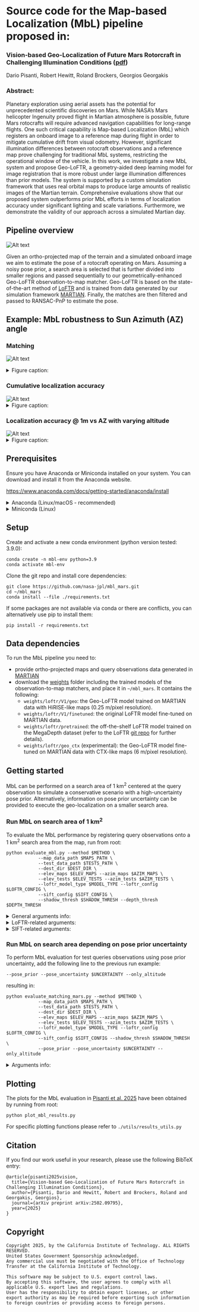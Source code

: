 # Source code for the Map-based Localization (MbL) pipeline proposed in:

### Vision-based Geo-Localization of Future Mars Rotorcraft in Challenging Illumination Conditions ([pdf](https://arxiv.org/abs/2502.09795))
Dario Pisanti, Robert Hewitt, Roland Brockers, Georgios Georgakis

### Abstract:
Planetary exploration using aerial assets has the potential for unprecedented scientific discoveries on Mars. While NASA’s Mars helicopter Ingenuity proved flight in Martian atmosphere is possible, future Mars rotocrafts will require advanced navigation capabilities for long-range flights. One such critical capability is Map-based Localization (MbL) which registers an onboard image to a reference map during flight in order to mitigate cumulative drift from visual odometry. However, significant illumination differences between rotocraft observations and a reference map prove challenging for traditional MbL systems, restricting the operational window of the vehicle. In this work, we investigate a new MbL system and propose Geo-LoFTR, a geometry-aided deep learning model for image registration that is more robust under large illumination differences than prior models. The system is supported by a custom simulation framework that uses real orbital maps to produce large amounts of realistic images of the Martian terrain. Comprehensive evaluations show that our proposed system outperforms prior MbL efforts in terms of localization accuracy under significant lighting and scale variations. Furthermore, we demonstrate the validity of our approach across a simulated Martian day.

## Pipeline overview

![Alt text](assets/mbl_concept.png)

Given an ortho-projected map of the terrain and a simulated onboard image we aim to estimate the pose of a rotocraft operating on Mars. Assuming a noisy pose prior, a search area is selected that is further divided into smaller regions and passed sequentially to our geometrically-enhanced Geo-LoFTR observation-to-map matcher. Geo-LoFTR is based on the state-of-the-art method of [LoFTR](https://zju3dv.github.io/loftr/) and is trained from data generated by our simulation framework [MARTIAN](https://github.com/nasa-jpl/martian). Finally, the matches are then filtered and passed to RANSAC-PnP to estimate the pose.

## Example: MbL robustness to Sun Azimuth (AZ) angle

### Matching
![Alt text](assets/matching_vs_az.png)

<details>
<summary>Figure caption:</summary>
Geo-LoFTR, Pre-trained LoFTR (i.e. the off-the-self model trained on the MegaDepth dataset) and SIFT matched keypoints displayed for a sample query image (left side of each panel) with (0° AZ, 10° EL) sun angles and a map search area image (right side of each panel) under three different sun elevations and 0◦ azimuth offset. Match lines are color-coded by confidence score, with redder indicating higher confidence. Despite still providing a localization solution in the 0-180° AZ range, the pre-trained LoFTR matches exhibit lower confidence with azimuth changes than Geo-LoFTR, resulting in a coarser localization.
</details>

### Cumulative localization accuracy
<img src="assets/cum_acc_vs_az.png" alt="Alt text"/>

<details>
<summary>Figure caption:</summary>
Cumulative distributions of the localization error of simulated Mars
observations at sun AZ=0° and EL=10°, registered onto maps at four different
azimuth angles and 0◦ elevation offset.
</details>

### Localization accuracy @ 1m vs AZ with varying altitude
<img src="assets/1m-acc_loc_vs_az_vs_alt.png" alt="Alt text"/>
<details>
<summary>Figure caption:</summary>
Localization accuracy at 1m precision as a function of map sun azimuth for test observations across three altitude ranges. Sun azimuth angles are in the [−180°,180°]range. Map sun angles matching the observations are marked with a thick black vertical line.
</details>

## Prerequisites

Ensure you have Anaconda or Miniconda installed on your system. You can download and install it from the Anaconda website.

https://www.anaconda.com/docs/getting-started/anaconda/install

<details>
      <summary> Anaconda (Linux/macOS - recommended) </summary> 
To install Anaconda on Linux run from terminal:

```
curl -O https://repo.anaconda.com/archive/Anaconda3-2024.10-1-Linux-x86_64.sh
bash ~/Anaconda3-2024.10-1-Linux-x86_64.sh
```

To install Anaconda on macOS with Apple Silicon architecture run:
```
curl -O https://repo.anaconda.com/archive/Anaconda3-2024.10-1-MacOSX-arm64.sh
bash ~/Anaconda3-2024.10-1-MacOSX-arm64.sh
```

or run the following for the Intel architecture:
```
curl -O https://repo.anaconda.com/archive/Anaconda3-2024.10-1-MacOSX-x86_64.sh
bash ~/Anaconda3-2024.10-1-MacOSX-x86_64.sh
```

Close and re-open your terminal window for the installation to fully take effect.
</details>
<details>
      <summary> Miniconda (Linux) </summary> 

These four commands quickly and quietly install the latest 64-bit version of the installer and then clean up after themselves. To install a different version or architecture of Miniconda for Linux, change the name of the .sh installer in the wget command. 

```
mkdir -p ~/miniconda3
wget https://repo.anaconda.com/miniconda/Miniconda3-latest-Linux-x86_64.sh -O ~/miniconda3/miniconda.sh
bash ~/miniconda3/miniconda.sh -b -u -p ~/miniconda3
rm -rf ~/miniconda3/miniconda.sh
```

After installing, initialize your newly-installed Miniconda. The following commands initialize for bash and zsh shells:
```
~/miniconda3/bin/conda init bash
~/miniconda3/bin/conda init zsh
```
</details>

## Setup

Create and activate a new conda environment (python version tested: 3.9.0):

```
conda create -n mbl-env python=3.9
conda activate mbl-env
```

Clone the git repo and install core dependencies:
```
git clone https://github.com/nasa-jpl/mbl_mars.git
cd ~/mbl_mars
conda install --file ./requirements.txt
```

If some packages are not available via conda or there are conflicts, you can alternatively use pip to install them:

```
pip install -r requirements.txt
```

## Data dependencies

To run the MbL pipeline you need to:
- provide ortho-projected maps and query observations data generated in [MARTIAN](https://github.com/nasa-jpl/martian)
- download the [weights](link/to/external/folder/containing/models/weights) folder including the trained models of the observation-to-map matchers, and place it in `~/mbl_mars`. It contains the following:
    - `weights/loftr/V1/geo`: the Geo-LoFTR model trained on MARTIAN data with HiRISE-like maps (0.25 m/pixel resolution).
    - `weights/loftr/V1/finetuned`: the original LoFTR model fine-tuned on MARTIAN data.
    - `weights/loftr/pretrained`:  the off-the-shelf LoFTR model trained on the MegaDepth dataset (refer to the LoFTR [git repo](https://zju3dv.github.io/loftr/) for further details).
    - `weights/loftr/geo_ctx` (experimental): the Geo-LoFTR model fine-tuned on MARTIAN data with CTX-like maps (6 m/pixel resolution).

## Getting started

MbL can be performed on a search area of 1 km<sup>2</sup> centered at the query observation to simulate a conservative scenario with a high-uncertainty pose prior. Alternatively, information on pose prior uncertainty can be provided to execute the geo-localization on a smaller search area.


### Run MbL on search area of 1 km<sup>2</sup>

To evaluate the MbL performance by registering query observations onto a 1 km<sup>2</sup> search area from the map, run from root: 

```
python evaluate_mbl.py --method $METHOD \
            --map_data_path $MAPS_PATH \
            --test_data_path $TESTS_PATH \
            --dest_dir $DEST_DIR \
            --elev_maps $ELEV_MAPS --azim_maps $AZIM_MAPS \
            --elev_tests $ELEV_TESTS --azim_tests $AZIM_TESTS \
            --loftr_model_type $MODEL_TYPE --loftr_config $LOFTR_CONFIG \
            --sift_config $SIFT_CONFIG \
            --shadow_thresh $SHADOW_THRESH --depth_thresh $DEPTH_THRESH

```
<details>
<summary> General arguments info:</summary>

- `--method` (type: str) allows to select the observation-to-map matching models between LoFTR-based and SIFT-based. The $METHOD variable can be:
    ```
    $METHOD = "loftr" (to select LoFTR-based models)
            = "sift" (to select SIFT-based)
    ```

- `--map_data_path` (str): path to the rendered maps directory
- `--test_data_path` (str): path to the directory containing the test query observations
- `--dest_dir` (str): path to destination directory to save the MbL results
- `--elev_maps` and `--azim_maps` (int): List of Sun elevation and azimuth angles for map [deg]. Example:
    ```
    --elev_maps 30 60 90
    --azim_maps 0 90 180 270
    ```
    *note*: on high performance computing clusters (e.g. TACC), run a single combination of Sun angles as following:
    ```
    --elev_maps="5"
    --azim_maps="0"
    ```
- `--elev_tests` and `--azim_tests` (int): List of Sun elevation and azimuth angles for test observations [deg]. Example:
    ```
    --elev_tests 40 60
    --azim_tests 0 180
    ```
    *note*: on cluster, run a single combination of Sun angles as following:
    ```
    --elev_tests="40"
    --azim_tests="180"
    ```
- `--depth_thresh`(float): discards map windows with percentage of invalid depth pixels (i.e. falling in the map bounding box) greater than the value passed to `--depth_thresh` in the 0-1 range.
- `--shadow_thresh`(float): discards map windows with percentage of shaded pixels (i.e. with pixel intensity below 5 in the 0-255 range grayscale) greater than the value passed to `--shadow_thresh` in the 0-1 range.
- If you want to test just a subset of queries from the test set, you can specify the number by adding the `--n` argument followed by an integer number. Otherwise, the whole set will be processed.
</details>
<details>
<summary> LoFTR-related arguments:</summary>

- In case `$METHOD="loftr"` it is possible to select different trained LoFTR models by writing the input argument `--loftr_model_type` (str) as following:
    ```
    --loftr_model_type $MODEL_TYPE 
    ```
    where the `$MODEL_TYPE` variable can be:
    - `"pretrained"`: LoFTR off-the-shelf pretrained model.
    - `"finetuned"`: LoFTR model fine-tuned on datasests generated in MARTIAN from the Jezero crater, and including HiRISE-like maps (0.25 m/px resolution).
    - `"geo"`: Geo-LoFTR model trained on datasests generated in MARTIAN from the Jezero crater, and including HiRISE-like maps (0.25 m/px resolution).
    - `"geo_ctx"` Geo-LoFTR model trained on datasests generated in MARTIAN from the Jezero crater, and including CTX-like maps (6 m/px resolution)

- `--loftr_weight_path` (str): path to the directory containing LoFTR model weights.
- `--loftr_config` (str): path to the .json configuration file for LoFTR-based matching. Default configuarations are stored in `./config`.
- `--resize` (bool): whether to resize images (and depths) before passing them to LoFTR-based models. Default is `True`.
- `--input_img_size` (int): target size for resizing input images to the LoFTR-based models. Default is 640.
- `--df` (int):  Rrsize to dimensions divisible by this factor. Default is 8.
- `--img_padding` (bool): whether to pad images during resizing. Default is True.
</details>
<details>
<summary> SIFT-related arguments:</summary>

- In case `$METHOD="sift"`,  `--sift_config` (str) takes the path to the json configuration file for SIFT feature extraction. Default configuarations are stored in `./config`.
</details>

### Run MbL on search area depending on pose prior uncertainty

To perform MbL evaluation for test queries observations using pose prior uncertainty, add the following line to the previous run example:

```
--pose_prior --pose_uncertainty $UNCERTAINTY --only_altitude
```

resulting in:

```
python evaluate_matching_mars.py --method $METHOD \
            --map_data_path $MAPS_PATH \
            --test_data_path $TESTS_PATH \
            --dest_dir $DEST_DIR \
            --elev_maps $ELEV_MAPS --azim_maps $AZIM_MAPS \
            --elev_tests $ELEV_TESTS --azim_tests $AZIM_TESTS \
            --loftr_model_type $MODEL_TYPE --loftr_config $LOFTR_CONFIG \
            --sift_config $SIFT_CONFIG --shadow_thresh $SHADOW_THRESH \
            --pose_prior --pose_uncertainty $UNCERTAINTY --only_altitude
```

<details>
<summary>Arguments info:</summary>

- `--pose_prior` (bool): if enabled, pose prior uncertainty is used to identify a search area with size depending on the pixel reprojection uncertainty of the corner pixels of the query image, propagated from the pose uncertainty.
- `--pose_uncertainty` (str): path to the pose prior uncertainty configuration file. Default .json files are:
    ```
    ./configs/pose_uncertainty_high.json
    ./configs/pose_uncertainty_meidum.json
    ./configs/pose_uncertainty_low.json
    ``` 
- `--only_altitude` (bool): assumes the query observation has no depth information and only the altimeter is available (e.g. a Laser Range Finder).
</details>


## Plotting

The plots for the MbL evaluation in [Pisanti et al. 2025](https://arxiv.org/abs/2502.09795) have been obtained by running from root:

```
python plot_mbl_results.py
```

For specific plotting functions please refer to `./utils/results_utils.py`

## Citation
If you find our work useful in your research, please use the following BibTeX entry:
```
@article{pisanti2025vision,
  title={Vision-based Geo-Localization of Future Mars Rotorcraft in Challenging Illumination Conditions},
  author={Pisanti, Dario and Hewitt, Robert and Brockers, Roland and Georgakis, Georgios},
  journal={arXiv preprint arXiv:2502.09795},
  year={2025}
}
```

## Copyright
```
Copyright 2025, by the California Institute of Technology. ALL RIGHTS RESERVED. 
United States Government Sponsorship acknowledged. 
Any commercial use must be negotiated with the Office of Technology Transfer at the California Institute of Technology.
 
This software may be subject to U.S. export control laws. 
By accepting this software, the user agrees to comply with all 
applicable U.S. export laws and regulations. 
User has the responsibility to obtain export licenses, or other 
export authority as may be required before exporting such information 
to foreign countries or providing access to foreign persons.
```

